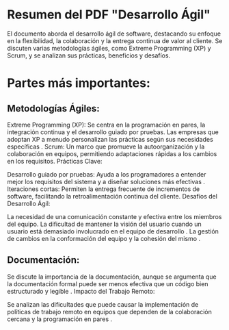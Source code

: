 # Resumen del PDF "Desarrollo Ágil"
El documento aborda el desarrollo ágil de software, destacando su enfoque en la flexibilidad, la colaboración y la entrega continua de valor al cliente. Se discuten varias metodologías ágiles, como Extreme Programming (XP) y Scrum, y se analizan sus prácticas, beneficios y desafíos.

# Partes más importantes:
## Metodologías Ágiles:

Extreme Programming (XP): Se centra en la programación en pares, la integración continua y el desarrollo guiado por pruebas. Las empresas que adoptan XP a menudo personalizan las prácticas según sus necesidades específicas .
Scrum: Un marco que promueve la autoorganización y la colaboración en equipos, permitiendo adaptaciones rápidas a los cambios en los requisitos.
Prácticas Clave:

Desarrollo guiado por pruebas: Ayuda a los programadores a entender mejor los requisitos del sistema y a diseñar soluciones más efectivas .
Iteraciones cortas: Permiten la entrega frecuente de incrementos de software, facilitando la retroalimentación continua del cliente.
Desafíos del Desarrollo Ágil:

La necesidad de una comunicación constante y efectiva entre los miembros del equipo.
La dificultad de mantener la visión del usuario cuando un usuario está demasiado involucrado en el equipo de desarrollo .
La gestión de cambios en la conformación del equipo y la cohesión del mismo .
## Documentación:

Se discute la importancia de la documentación, aunque se argumenta que la documentación formal puede ser menos efectiva que un código bien estructurado y legible .
Impacto del Trabajo Remoto:

Se analizan las dificultades que puede causar la implementación de políticas de trabajo remoto en equipos que dependen de la colaboración cercana y la programación en pares .